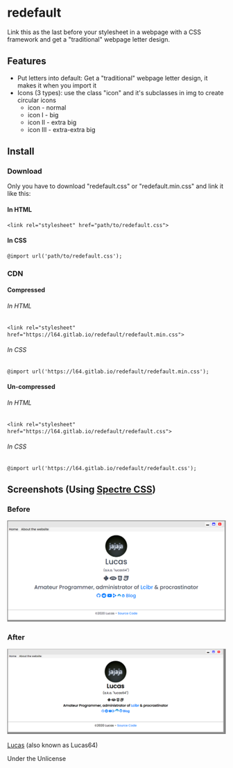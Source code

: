 # redefault
Link this as the last before your stylesheet in a webpage with a CSS framework and get a "traditional" webpage letter design.

## Features
- Put letters into default: Get a "traditional" webpage letter design, it makes it when you import it
- Icons (3 types): use the class "icon" and it's subclasses in img to create circular icons
  - icon - normal
  - icon I - big
  - icon II - extra big
  - icon III - extra-extra big

## Install

### Download
Only you have to download "redefault.css" or "redefault.min.css" and link it like this:
#### In HTML
```
<link rel="stylesheet" href="path/to/redefault.css">
```
#### In CSS
```
@import url('path/to/redefault.css');
```

### CDN

#### Compressed
###### In HTML
```
<link rel="stylesheet" href="https://l64.gitlab.io/redefault/redefault.min.css">
```
###### In CSS
```
@import url('https://l64.gitlab.io/redefault/redefault.min.css');
```

#### Un-compressed
###### In HTML
```
<link rel="stylesheet" href="https://l64.gitlab.io/redefault/redefault.css">
```
###### In CSS
```
@import url('https://l64.gitlab.io/redefault/redefault.css');
```

## Screenshots (Using [Spectre CSS](https://picturepan2.github.io/spectre))
### Before
![Before image](img/before.png)
### After
![After image](img/after.png)


[Lucas](https://L64.repl.co) (also known as Lucas64)

Under the Unlicense
